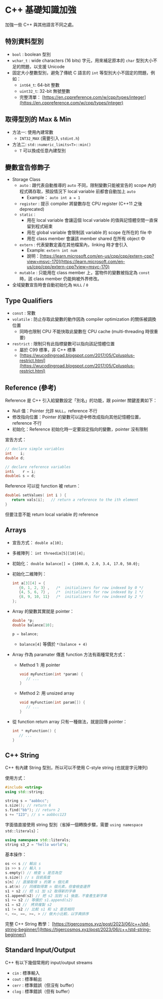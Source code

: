 # C++ 基礎知識加強

加強一些 C++ 與其他語言不同之處。

## 特別資料型別

- `bool` : boolean 型別
- `wchar_t` : wide characters (16 bits) 字元，用來補足原本的 `char` 型別大小不足的問題，以支援 Unicode
- 固定大小整數型別，避免了傳統 C 語言的 `int` 等型別大小不固定的問題，例如：
    - `int64_t`: 64-bit 整數
    - `uint32_t`: 32-bit 無號整數
    - 完整清單： [https://en.cppreference.com/w/cpp/types/integer](https://en.cppreference.com/w/cpp/types/integer)

## 取得型別的 Max & Min

- 方法一: 使用內建常數
    - `INT32_MAX` (需要引入 `stdint.h`)
- 方法二:  `std::numeric_limits<T>::min()`
    - `T` 可以換成任意內建型別

## 變數宣告修飾子

- Storage Class
    - `auto` : 跟代表自動推導的 `auto` 不同，限制變數只能被宣告的 scope 內的程式碼存取，預設情況下 local variable 前都會自動加上 `auto`
      - Example： `auto int a = 1`
    - `register` : 提示 compiler 將變數存在 CPU register (C++11 之後 deprecated)
    - `static` :
        - 用在 local variable 會讓這個 local variable 的值與記憶體空間一直保留到程式結束
        - 用在 global variable 會限制該 variable 的 scope 在所在的 file 中
        - 用在 class member 會讓該 member shared 在所有 object 中
    - `extern` : 代表變數定義在其他檔案內，linking 時才會引入
        - Example: `extern int num`
        - 說明：[https://learn.microsoft.com/en-us/cpp/cpp/extern-cpp?view=msvc-170](https://learn.microsoft.com/en-us/cpp/cpp/extern-cpp?view=msvc-170)
    - `mutable` : 只能用在 class member 上，當物件的變數被指定為 `const` 時，該 class member 仍能夠被外界修改。
- 全域變數宣告時會自動初始化為 `NULL` / `0`

## Type Qualifiers

- `const` : 常數
- `volatile` : 防止存取此變數的動作因為 compiler optimization 的關係被調換位置
    - 同時也限制 CPU 不能快取此變數在 CPU cache (multi-threading 時很重要)
- `restrict` : 限制只有此指標變數可以指向該記憶體位置
    - 屬於 C99 標準，非 C++ 標準
    - [https://wucodingroad.blogspot.com/2017/05/Cplusplus-restrict.html](https://wucodingroad.blogspot.com/2017/05/Cplusplus-restrict.html)

## Reference (參考)

Reference 是 C++ 引入給變數設定「別名」的功能，跟 pointer 關鍵差異如下：

- Null 值：Pointer 允許 `NULL`，reference 不行
- 修改指向位置：Pointer 的變數可以途中修改成指向其他記憶體位置，reference 不行
- 初始化：Reference 初始化時一定要設定指向的變數，pointer 沒有限制

宣告方式：

```cpp
// declare simple variables
int    i;
double d;

// declare reference variables
int&    r = i;
double& s = d;
```

Reference 可以從 function 被 return：

```cpp
double& setValues( int i ) {
   return vals[i];   // return a reference to the ith element
}
```

但要注意不能 return local variable 的 reference

## Arrays

- 宣告方式： `double a[10];`
- 多維陣列： `int threedim[5][10][4];`
- 初始化： `double balance[] = {1000.0, 2.0, 3.4, 17.0, 50.0};`
- 初始化二維陣列：
    
    ```cpp
    int a[3][4] = {
       {0, 1, 2, 3} ,   /*  initializers for row indexed by 0 */
       {4, 5, 6, 7} ,   /*  initializers for row indexed by 1 */
       {8, 9, 10, 11}   /*  initializers for row indexed by 2 */
    };
    ```
    
- Array 的變數其實就是 pointer：
    
    ```cpp
    double *p;
    double balance[10];
    
    p = balance;
    ```
    
    - `balance[4]` 等價於 `*(balance + 4)`
- Array 作為 paramater 傳進 function 方法有兩種常見方式：
    - Method 1: 用 pointer
        
        ```cpp
        void myFunction(int *param) {
           // ...
        }
        ```
        
    - Method 2: 用 unsized array
        
        ```cpp
        void myFunction(int param[]) {
           // ...
        }
        ```
        
- 從 function return array 只有一種做法，就是回傳 pointer：
    
    ```cpp
    int * myFunction() {
       // ...
    }
    ```
    

## C++ String

C++ 有內建 String 型別，所以可以不使用 C-style string (也就是字元陣列)

使用方式：

```cpp
#include <string>
using std::string;

string s = "aabbcc";
s.size(); // return 6
s.find("bb"); // return 2
s += "123"; // s = aabbcc123
```

字面值直接使用 string 型別（省掉一個轉換步驟，需要 `using namespace std::literals`）：

```cpp
using namespace std::literals;
string s3_2 = "hello world"s;
```

基本操作：

```cpp
os << s // 輸出 s 
is >> s // 輸入 s
s.empty() // 檢查 s 是否為空
s.size() // s 目前長度
s[n] // 直接取得 s 的第 n 個元素
s.at(n) // 同樣取得第 n 個元素，但會檢查邊界
s1 + s2 // 把 s1 加 s2 取得新的字串
s1.append(s2) // 把 s2 加到 s1 後面，不會產生新字串
s1 += s2 // 等價於 s1.append(s2)
s1 = s2 //　拷貝複製 s2
s1 != s2 // 比較 s1 和 s2 是否相同
<, <=, ==, >=, > // 做大小比較，以字典排序
```

完整 C++ String 教學： [https://tigercosmos.xyz/post/2023/06/c++/std-string-beginner/](https://tigercosmos.xyz/post/2023/06/c++/std-string-beginner/)

## Standard Input/Output

C++ 有以下幾個常用的 input/output streams

- `cin` : 標準輸入
- `cout` : 標準輸出
- `cerr` : 標準錯誤（但沒有 buffer）
- `clog` : 標準錯誤（但有 buffer）